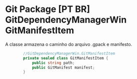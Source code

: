 # Git Package [PT BR] GitDependencyManagerWin GitManifestItem
A classe armazena o caminho do arquivo .gpack e manifesto.
```c#
        //GitDependencyManagerWin.GitManifestItem
        private sealed class GitManifestItem {
            public string path;
            public GitManifest manifest;
        }
```